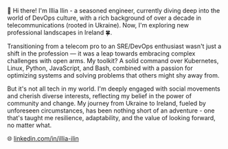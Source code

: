👋 Hi there! I'm Illia Ilin - a seasoned engineer, currently diving deep into the world of DevOps culture, with a rich background of over a decade in telecommunications (rooted in Ukraine). Now, I'm exploring new professional landscapes in Ireland 🍀.

Transitioning from a telecom pro to an SRE/DevOps enthusiast wasn't just a shift in the profession — it was a leap towards embracing complex challenges with open arms. My toolkit? A solid command over Kubernetes, Linux, Python, JavaScript, and Bash, combined with a passion for optimizing systems and solving problems that others might shy away from.

But it's not all tech in my world. I'm deeply engaged with social movements and cherish diverse interests, reflecting my belief in the power of community and change. My journey from Ukraine to Ireland, fueled by unforeseen circumstances, has been nothing short of an adventure - one that's taught me resilience, adaptability, and the value of looking forward, no matter what.

🌐 [linkedin.com/in/illia-ilin](https://www.linkedin.com/in/illia-ilin/)
